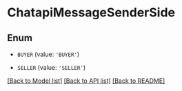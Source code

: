 # ChatapiMessageSenderSide


## Enum

* `BUYER` (value: `'BUYER'`)

* `SELLER` (value: `'SELLER'`)

[[Back to Model list]](../README.md#documentation-for-models) [[Back to API list]](../README.md#documentation-for-api-endpoints) [[Back to README]](../README.md)



